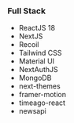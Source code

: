 ### Full Stack

- ReactJS 18
- NextJS
- Recoil
- Tailwind CSS
- Material UI
- NextAuthJS
- MongoDB
- next-themes
- framer-motion
- timeago-react
- newsapi
